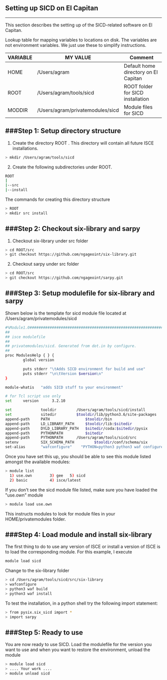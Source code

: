 ## Setting up SICD on El Capitan
------

This section describes the setting up of the SICD-related software on El Capitan.

Lookup table for mapping variables to locations on disk. The variables are not environment variables. We just use these to simplify instructions.

|   VARIABLE   |   MY VALUE                        |     Comment                               |
|--------------|-----------------------------------|-------------------------------------------|
|    HOME      |  /Users/agram                     |  Default home directory on El Capitan     |
|    ROOT      |  /Users/agram/tools/sicd          |  ROOT folder for SICD installation        |
|    MODDIR    |  /Users/agram/privatemodules/sicd |  Module files for SICD                    |


###Step 1: Setup directory structure
---------------------------------------------------------

1. Create the directory ROOT . This directory will contain all future ISCE installations.
```bash
> mkdir /Users/agram/tools/sicd
```

2. Create the following subdirectories under ROOT.
```bash
ROOT
|
|--src
|--install
```

The commands for creating this directory structure
```bash
> ROOT
> mkdir src install
```

###Step 2: Checkout six-library and sarpy
-----------------------------------------

1. Checkout six-library under src folder
```bash
> cd ROOT/src
> git checkout https://github.com/ngageoint/six-library.git
```

2. Checkout sarpy under src folder
```bash
> cd ROOT/src
> git checkout https://github.com/ngageoint/sarpy.git
```

###Step 3: Setup modulefile for six-library and sarpy
---------------------------------------------------------

Shown below is the template for sicd module file located at /Users/agram/privatemodules/sicd

```bash
#%Module1.0#####################################################################
##
## isce modulefile
##
## privatemodules/sicd. Generated from dot.in by configure.
##
proc ModulesHelp { } {
        global version

        puts stderr "\tAdds SICD environment for build and use"
        puts stderr "\n\tVersion $version\n"
}

module-whatis   "adds SICD stuff to your environment"

# for Tcl script use only
set     version      3.2.10

set             tooldir         /Users/agram/tools/sicd/install
set             sitedir         $tooldir/lib/python3.6/site-packages
append-path     PATH                $tooldir/bin
append-path     LD_LIBRARY_PATH     $tooldir/lib:$sitedir
append-path     DYLD_LIBRARY_PATH   $sitedir/coda:$sitedir/pysix
append-path     PYTHONPATH          $sitedir
append-path     PYTHONPATH      /Users/agram/tools/sicd/src
setenv          SIX_SCHEMA_PATH         $tooldir/conf/schema/six
set-alias       "wafconfigure"    "PYTHON=python3 python3 waf configure --prefix=/Users/agram/tools/sicd/install --enable-cpp11 --with-cflags=\"-I/opt/local/include\" --with-cxxflags=\"-I/opt/local/include\" --with-linkflags=\"-L/opt/local/lib -L/opt/local/Library/Frameworks/Python.framework/Versions/3.6/lib\" --nobuild-xml --alltests"
```

Once you have set this up, you should be able to see this module listed amongst the available modules:
```bash
> module list
  1) use.own        3) gee   5) sicd
  2) basic          4) isce/latest
```

If you don't see the sicd module file listed, make sure you have loaded the "use.own" module
```bash
> module load use.own
```
This instructs modules to look for module files in your HOME/privatemodules folder.


###Step 4: Load module and install six-library
----------------------------------------------

The first thing to do to use any version of ISCE or install a version of ISCE is to load the corresponding module. For this example, I execute

```bash
module load sicd
```

Change to the six-library folder
```bash
> cd /Users/agram/tools/sicd/src/six-library
> wafconfigure
> python3 waf build
> python3 waf install
```

To test the installation, in a python shell try the following import statement:
```bash
> from pysix.six_sicd import *
> import sarpy
```


###Step 5: Ready to use
-----------------------
You are now ready to use SICD. Load the modulefile for the version you want to use and when you want to restore the environment, unload the module

```bash
> module load sicd
> .... Your work ....
> module unload sicd
```
